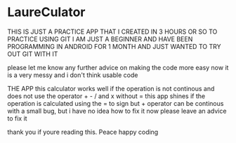 # LaureCulator
THIS IS JUST A PRACTICE APP THAT I CREATED IN 3 HOURS OR SO TO PRACTICE USING GIT
I AM JUST A BEGINNER AND HAVE BEEN PROGRAMMING IN ANDROID FOR 1 MONTH AND JUST WANTED TO TRY OUT GIT WITH IT

please let me know any further advice on making the code more easy now it is a very messy and i don't think usable code

THE APP
this calculator works well if the operation is not continous and does not use the operator + - / and x without =
this app shines if the operation is calculated using the = to sign 
but + operator can be continous with a small bug, but i have no idea how to fix it now
please leave an advice to fix it

thank you if youre reading this.
Peace happy coding
